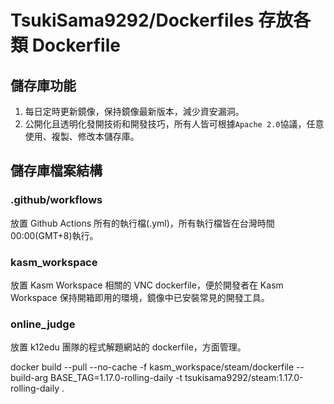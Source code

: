 # TsukiSama9292/Dockerfiles 存放各類 Dockerfile

## 儲存庫功能
1. 每日定時更新鏡像，保持鏡像最新版本，減少資安漏洞。
2. 公開化且透明化發開技術和開發技巧，所有人皆可根據`Apache 2.0`協議，任意使用、複製、修改本儲存庫。

## 儲存庫檔案結構

### .github/workflows
放置 Github Actions 所有的執行檔(.yml)，所有執行檔皆在台灣時間00:00(GMT+8)執行。

### kasm_workspace
放置 Kasm Workspace 相關的 VNC dockerfile，便於開發者在 Kasm Workspace 保持開箱即用的環境，鏡像中已安裝常見的開發工具。

### online_judge
放置 k12edu 團隊的程式解題網站的 dockerfile，方面管理。


docker build --pull --no-cache -f kasm_workspace/steam/dockerfile --build-arg BASE_TAG=1.17.0-rolling-daily -t tsukisama9292/steam:1.17.0-rolling-daily .